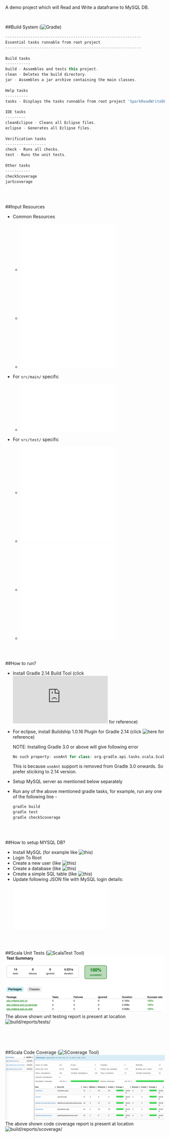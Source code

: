 A demo project which will Read and Write a dataframe to MySQL DB. 

<br>

##Build System  (![Gradle](https://discuss.gradle.org/t/gradle-2-14-1-released/18550))

```gradle
------------------------------------------------------------
Essential tasks runnable from root project
------------------------------------------------------------

Build tasks
-----------
build - Assembles and tests this project.
clean - Deletes the build directory.
jar - Assembles a jar archive containing the main classes.

Help tasks
----------
tasks - Displays the tasks runnable from root project 'SparkReadWriteDF'.

IDE tasks
---------
cleanEclipse - Cleans all Eclipse files.
eclipse - Generates all Eclipse files.

Verification tasks
------------------
check - Runs all checks.
test - Runs the unit tests.

Other tasks
-----------
checkScoverage
jarScoverage
```

<br><br>

##Input Resources
- Common Resources

  - ![record.json](resources/main/record.json)
  - ![dbArgs.json](resources/main/dbArgs.json)
  - ![sparkArgs.json](resources/main/sparkArgs.json)

- For ```src/main/``` specific

  - ![input.json](resources/main/input.json)

- For ```src/test/``` specific

  - ![testInput1.json](resources/main/testInput1.json)
  - ![testInput1.fail.json](resources/main/testInput1.fail.json)
  - ![testInput2.json](resources/main/testInput2.json)
  - ![testInput2.fail.json](resources/main/testInput2.fail.json)

<br><br>

##How to run?
- Install Gradle 2.14 Build Tool (click ![here](https://www.javacodegeeks.com/2013/04/how-to-install-gradle-2.html) for reference)
- For eclipse, install Buildship 1.0.16 Plugin for Gradle 2.14 (click ![here](https://projects.eclipse.org/projects/tools.buildship/releases/1.0.16) for reference)

    NOTE: Installing Gradle 3.0 or above will give following error
    ```gradle
    No such property: useAnt for class: org.gradle.api.tasks.scala.ScalaCompileOptions
    ```
    This is because ```useAnt``` support is removed from Gradle 3.0 onwards. So prefer sticiking to 2.14 version.
- Setup MySQL server as mentioned below separately
- Run any of the above mentioned gradle tasks, for example, run any one of the following line - 
    ```gradle
    gradle build
    gradle test
    gradle checkScoverage
    ```

<br><br>

##How to setup MYSQL DB?
- Install MySQL (for example like ![this](https://www.digitalocean.com/community/tutorials/how-to-install-mysql-on-ubuntu-14-04))
- Login To Root
- Create a new user (like ![this](https://www.digitalocean.com/community/tutorials/how-to-create-a-new-user-and-grant-permissions-in-mysql))
- Create a database (like ![this](http://www.liquidweb.com/kb/create-a-mysql-database-on-linux-via-command-line/))
- Create a simple SQL table (like ![this](http://www.w3schools.com/sql/sql_autoincrement.asp))
- Update following JSON file with MySQL login details: ![dbArgs.json](resources/main/dbArgs.json)

<br><br>

##Scala Unit Tests   (![ScalaTest Tool](http://www.scalatest.org/about))
![Scala Unit Testing Report](resources/images/test.summary.png)
The above shown unit testing report is present at location ![build/reports/tests/](build/reports/tests/)

<br><br><br>

##Scala Code Coverage  (![SCoverage Tool](http://scoverage.org/))
![Scala Code Coverage Report](resources/images/reportScoverage.png)
The above shown code coverage report is present at location ![build/reports/scoverage/](build/reports/scoverage/)

<br><br><br>
